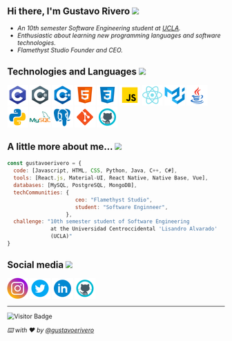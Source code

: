 <h2>Hi there, I'm Gustavo Rivero <img src="https://media.giphy.com/media/EzNwZBbRMFW01B4Cvu/giphy.gif" width="35"></h2>

* _An 10th semester Software Engineering student at [UCLA](http://www.ucla.edu.ve/)._
* _Enthusiastic about learning new programming languages and software technologies._
* _Flamethyst Studio Founder and CEO._

<h2>Technologies and Languages <img src="https://media.giphy.com/media/WFZvB7VIXBgiz3oDXE/giphy.gif" width="35"/></h2>

[![C](/assets/icons/c.png)](https://docs.microsoft.com/en-us/cpp/c-language/?view=msvc-160)
[![C#](/assets/icons/csharp.png)](https://www.w3schools.com/cs/index.php)
[![CPP](/assets/icons/c%2B%2B.png)](https://www.w3schools.com/cpp/)
[![HTML](/assets/icons/html5.png)](https://www.w3schools.com/html/)
[![CSS](/assets/icons/css.png)](https://www.w3schools.com/css/)
[![JavaScript](/assets/icons/javascript.png)](https://developer.mozilla.org/es/docs/Web/JavaScript)
[![React.js](/assets/icons/react.png)](https://reactjs.org/)
[![Material-UI](/assets/icons/material-ui.png)](https://material-ui.com/)
[![Java](/assets/icons/java.png)](https://www.java.com/)
[![Python](/assets/icons/python.png)](https://www.python.org/)
[![MySQL](/assets/icons/mysql.png)](https://www.mysql.com/)
[![PostgreSQL](/assets/icons/postgresql.png)](https://www.postgresql.org/)
[![Git](/assets/icons/git.png)](https://git-scm.com/)
[![GitHub](/assets/icons/github.png)](https://github.com/)


<h2>A little more about me... <img src="https://media.giphy.com/media/J5dm29T4xgwyEnUYYc/giphy.gif" width="35"/></h2>

```javascript
const gustavoerivero = {
  code: [Javascript, HTML, CSS, Python, Java, C++, C#],
  tools: [React.js, Material-UI, React Native, Native Base, Vue],
  databases: [MySQL, PostgreSQL, MongoDB],
  techCommunities: {
                      ceo: "Flamethyst Studio",
                      student: "Software Enginneer",
                   },
  challenge: "10th semester student of Software Engineering 
              at the Universidad Centroccidental 'Lisandro Alvarado' 
              (UCLA)"
}
```

<h2>Social media <img src="https://media.giphy.com/media/ES5LNnivZfL72WROvF/giphy.gif" width="35"/></h2>

[![Instagram](/assets/icons/instagram.png)](https://www.instagram.com/gustavoerivero/)
[![Twitter](/assets/icons/twitter.png)](https://twitter.com/goosecode_)
[![LinkedIn](/assets/icons/linkedin.png)](https://www.linkedin.com/in/gustavoerivero/)
[![GitHub](/assets/icons/github.png)](https://github.com/gustavoerivero)

---

![Visitor Badge](https://visitor-badge.laobi.icu/badge?page_id=gustavoerivero.gustavoerivero)

_⌨️ with ❤️ by [@gustavoerivero](https://github.com/gustavoerivero)_

